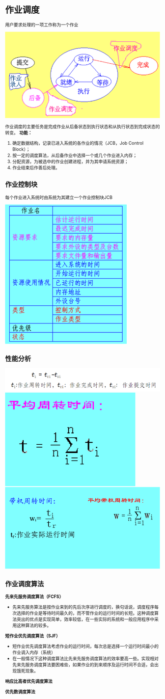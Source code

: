 <!--
 * @Descripttion: 
 * @version: 
 * @Author: WangQing
 * @email: 2749374330@qq.com
 * @Date: 2020-01-03 20:24:19
 * @LastEditors  : WangQing
 * @LastEditTime : 2020-01-03 20:44:37
 -->
# 作业调度

用户要求处理的一项工作称为一个作业

![](images/2020-01-03-20-24-27.png)

作业调度的主要任务是完成作业从后备状态到执行状态和从执行状态到完成状态的转变。
**功能：**
1. 确定数据结构，记录已进入系统的各作业的情况（JCB，Job Control Block）；
2. 按一定的调度算法，从后备作业中选择一个或几个作业进入内存；
3. 分配资源，为被选中的作业创建进程，并为其申请系统资源；
4. 作业结束后作善后处理。

## 作业控制块

每个作业进入系统时由系统为其建立一个作业控制块JCB

![](images/2020-01-03-20-30-36.png)

## 性能分析

![](images/2020-01-03-20-39-00.png)
![](images/2020-01-03-20-39-09.png)
![](images/2020-01-03-20-39-16.png)

## 作业调度算法

**先来先服务调度算法（FCFS）**
- 先来先服务算法是按作业来到的先后次序进行调度的，换句话说，调度程序每次选择的作业是等待时间最久的，而不管作业的运行时间的长短。这种调度算法突出的优点是实现简单，效率较低，在一些实际的系统和一般应用程序中采用这种算法的较多。

**短作业优先调度算法（SJF）**
- 短作业优先调度算法考虑作业的运行时间，每次总是选择一个运行时间最小的作业调入内存（系统） 
- 在一般情况下这种调度算法比先来先服务调度算法的效率要高一些。实现相对先来先服务调度算法要困难些，如果作业的到来顺序及运行时间不合适，会出现饿死现象。

**响应比高者优先调度算法**

**优先数调度算法**